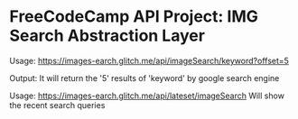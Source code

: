 FreeCodeCamp API Project: IMG Search Abstraction Layer
=========================
Usage:
https://images-earch.glitch.me/api/imageSearch/keyword?offset=5

Output:
It will return the '5' results of 'keyword' by google search engine

Usage:
https://images-earch.glitch.me/api/lateset/imageSearch
Will show the recent search queries
